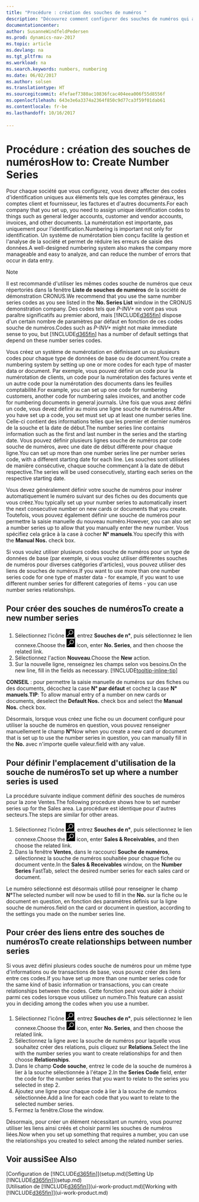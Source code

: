```yaml
---
title: "Procédure : création des souches de numéros "
description: "Découvrez comment configurer des souches de numéros qui affectent les codes d'identification uniques aux comptes et aux documents dans Dynamics NAV."
documentationcenter: 
author: SusanneWindfeldPedersen
ms.prod: dynamics-nav-2017
ms.topic: article
ms.devlang: na
ms.tgt_pltfrm: na
ms.workload: na
ms.search.keywords: numbers, numbering
ms.date: 06/02/2017
ms.author: solsen
ms.translationtype: HT
ms.sourcegitcommit: 4fefaef7380ac10836fcac404eea006f55d8556f
ms.openlocfilehash: 643e3e6a3374a2364f850c9d77ca3f59f01dab61
ms.contentlocale: fr-be
ms.lasthandoff: 10/16/2017

---
```

# <a name="how-to-create-number-series"></a><span data-ttu-id="c4a95-103">Procédure : création des souches de numéros</span><span class="sxs-lookup"><span data-stu-id="c4a95-103">How to: Create Number Series</span></span>
<span data-ttu-id="c4a95-104">Pour chaque société que vous configurez, vous devez affecter des codes d'identification uniques aux éléments tels que les comptes généraux, les comptes client et fournisseur, les factures et d'autres documents.</span><span class="sxs-lookup"><span data-stu-id="c4a95-104">For each company that you set up, you need to assign unique identification codes to things such as general ledger accounts, customer and vendor accounts, invoices, and other documents.</span></span> <span data-ttu-id="c4a95-105">La numérotation est importante, pas uniquement pour l'identification.</span><span class="sxs-lookup"><span data-stu-id="c4a95-105">Numbering is important not only for identification.</span></span> <span data-ttu-id="c4a95-106">Un système de numérotation bien conçu facilite la gestion et l'analyse de la société et permet de réduire les erreurs de saisie des données.</span><span class="sxs-lookup"><span data-stu-id="c4a95-106">A well-designed numbering system also makes the company more manageable and easy to analyze, and can reduce the number of errors that occur in data entry.</span></span>

> [!NOTE]  
>   <span data-ttu-id="c4a95-107">Il est recommandé d'utiliser les mêmes codes souche de numéros que ceux répertoriés dans la fenêtre **Liste de souches de numéros** de la société de démonstration CRONUS.</span><span class="sxs-lookup"><span data-stu-id="c4a95-107">We recommend that you use the same number series codes as you see listed in the **No. Series List** window in the CRONUS demonstration company.</span></span> <span data-ttu-id="c4a95-108">Des codes tels que *P-INV+* ne vont pas vous paraître significatifs au premier abord, mais [!INCLUDE[d365fin](includes/d365fin_md.md)] dispose d'un certain nombre de paramètres par défaut en fonction de ces codes souche de numéros.</span><span class="sxs-lookup"><span data-stu-id="c4a95-108">Codes such as *P-INV+* might not make immediate sense to you, but [!INCLUDE[d365fin](includes/d365fin_md.md)] has a number of default settings that depend on these number series codes.</span></span>

<span data-ttu-id="c4a95-109">Vous créez un système de numérotation en définissant un ou plusieurs codes pour chaque type de données de base ou de document.</span><span class="sxs-lookup"><span data-stu-id="c4a95-109">You create a numbering system by setting up one or more codes for each type of master data or document.</span></span> <span data-ttu-id="c4a95-110">Par exemple, vous pouvez définir un code pour la numérotation de clients, un code pour la numérotation des factures vente et un autre code pour la numérotation des documents dans les feuilles comptabilité.</span><span class="sxs-lookup"><span data-stu-id="c4a95-110">For example, you can set up one code for numbering customers, another code for numbering sales invoices, and another code for numbering documents in general journals.</span></span> <span data-ttu-id="c4a95-111">Une fois que vous avez défini un code, vous devez définir au moins une ligne souche de numéros.</span><span class="sxs-lookup"><span data-stu-id="c4a95-111">After you have set up a code, you set must set up at least one number series line.</span></span> <span data-ttu-id="c4a95-112">Celle-ci contient des informations telles que les premier et dernier numéros de la souche et la date de début.</span><span class="sxs-lookup"><span data-stu-id="c4a95-112">The number series line contains information such as the first and last number in the series and the starting date.</span></span> <span data-ttu-id="c4a95-113">Vous pouvez définir plusieurs lignes souche de numéros par code souche de numéros, avec une date de début différente pour chaque ligne.</span><span class="sxs-lookup"><span data-stu-id="c4a95-113">You can set up more than one number series line per number series code, with a different starting date for each line.</span></span> <span data-ttu-id="c4a95-114">Les souches sont utilisées de manière consécutive, chaque souche commençant à la date de début respective.</span><span class="sxs-lookup"><span data-stu-id="c4a95-114">The series will be used consecutively, starting each series on the respective starting date.</span></span>

<span data-ttu-id="c4a95-115">Vous devez généralement définir votre souche de numéros pour insérer automatiquement le numéro suivant sur des fiches ou des documents que vous créez.</span><span class="sxs-lookup"><span data-stu-id="c4a95-115">You typically set up your number series to automatically insert the next consecutive number on new cards or documents that you create.</span></span> <span data-ttu-id="c4a95-116">Toutefois, vous pouvez également définir une souche de numéros pour permettre la saisie manuelle du nouveau numéro.</span><span class="sxs-lookup"><span data-stu-id="c4a95-116">However, you can also set a number series up to allow that you manually enter the new number.</span></span> <span data-ttu-id="c4a95-117">Vous spécifiez cela grâce à la case à cocher **N° manuels**.</span><span class="sxs-lookup"><span data-stu-id="c4a95-117">You specify this with the **Manual Nos.** check box.</span></span>

<span data-ttu-id="c4a95-118">Si vous voulez utiliser plusieurs codes souche de numéros pour un type de données de base (par exemple, si vous voulez utiliser différentes souches de numéros pour diverses catégories d'articles), vous pouvez utiliser des liens de souches de numéros.</span><span class="sxs-lookup"><span data-stu-id="c4a95-118">If you want to use more than one number series code for one type of master data - for example, if you want to use different number series for different categories of items - you can use number series relationships.</span></span>

## <a name="to-create-a-new-number-series"></a><span data-ttu-id="c4a95-119">Pour créer des souches de numéros</span><span class="sxs-lookup"><span data-stu-id="c4a95-119">To create a new number series</span></span>
1. <span data-ttu-id="c4a95-120">Sélectionnez l'icône ![Page ou état pour la recherche](media/ui-search/search_small.png "icône"), entrez **Souches de n°**, puis sélectionnez le lien connexe.</span><span class="sxs-lookup"><span data-stu-id="c4a95-120">Choose the ![Search for Page or Report](media/ui-search/search_small.png "Search for Page or Report icon") icon, enter **No. Series**, and then choose the related link.</span></span>
2. <span data-ttu-id="c4a95-121">Sélectionnez l'action **Nouveau**.</span><span class="sxs-lookup"><span data-stu-id="c4a95-121">Choose the **New** action.</span></span>
3. <span data-ttu-id="c4a95-122">Sur la nouvelle ligne, renseignez les champs selon vos besoins.</span><span class="sxs-lookup"><span data-stu-id="c4a95-122">On the new line, fill in the fields as necessary.</span></span> [!INCLUDE[tooltip-inline-tip](includes/tooltip-inline-tip_md.md)]

<span data-ttu-id="c4a95-123">**CONSEIL** : pour permettre la saisie manuelle de numéros sur des fiches ou des documents, décochez la case **N° par défaut** et cochez la case **N° manuels**.</span><span class="sxs-lookup"><span data-stu-id="c4a95-123">**TIP**: To allow manual entry of a number on new cards or documents, deselect the **Default Nos.** check box and select the **Manual Nos.** check box.</span></span>

<span data-ttu-id="c4a95-124">Désormais, lorsque vous créez une fiche ou un document configuré pour utiliser la souche de numéros en question, vous pouvez renseigner manuellement le champ **N°**</span><span class="sxs-lookup"><span data-stu-id="c4a95-124">Now when you create a new card or document that is set up to use the number series in question, you can manually fill in the **No.**</span></span> <span data-ttu-id="c4a95-125">avec n'importe quelle valeur.</span><span class="sxs-lookup"><span data-stu-id="c4a95-125">field with any value.</span></span>  

## <a name="to-set-up-where-a-number-series-is-used"></a><span data-ttu-id="c4a95-126">Pour définir l'emplacement d'utilisation de la souche de numéros</span><span class="sxs-lookup"><span data-stu-id="c4a95-126">To set up where a number series is used</span></span>
<span data-ttu-id="c4a95-127">La procédure suivante indique comment définir des souches de numéros pour la zone Ventes.</span><span class="sxs-lookup"><span data-stu-id="c4a95-127">The following procedure shows how to set number series up for the Sales area.</span></span> <span data-ttu-id="c4a95-128">La procédure est identique pour d'autres secteurs.</span><span class="sxs-lookup"><span data-stu-id="c4a95-128">The steps are similar for other areas.</span></span>
1. <span data-ttu-id="c4a95-129">Sélectionnez l'icône ![Page ou état pour la recherche](media/ui-search/search_small.png "icône"), entrez **Souches de n°**, puis sélectionnez le lien connexe.</span><span class="sxs-lookup"><span data-stu-id="c4a95-129">Choose the ![Search for Page or Report](media/ui-search/search_small.png "Search for Page or Report icon") icon, enter **Sales & Receivables**, and then choose the related link.</span></span>
2. <span data-ttu-id="c4a95-130">Dans la fenêtre **Ventes**, dans le raccourci **Souche de numéros**, sélectionnez la souche de numéros souhaitée pour chaque fiche ou document vente.</span><span class="sxs-lookup"><span data-stu-id="c4a95-130">In the **Sales & Receivables** window, on the **Number Series** FastTab, select the desired number series for each sales card or document.</span></span>

<span data-ttu-id="c4a95-131">Le numéro sélectionné est désormais utilisé pour renseigner le champ **N°**</span><span class="sxs-lookup"><span data-stu-id="c4a95-131">The selected number will now be used to fill in the **No.**</span></span> <span data-ttu-id="c4a95-132">sur la fiche ou le document en question, en fonction des paramètres définis sur la ligne souche de numéros.</span><span class="sxs-lookup"><span data-stu-id="c4a95-132">field on the card or document in question, according to the settings you made on the number series line.</span></span>

## <a name="to-create-relationships-between-number-series"></a><span data-ttu-id="c4a95-133">Pour créer des liens entre des souches de numéros</span><span class="sxs-lookup"><span data-stu-id="c4a95-133">To create relationships between number series</span></span>
<span data-ttu-id="c4a95-134">Si vous avez défini plusieurs codes souche de numéros pour un même type d'informations ou de transactions de base, vous pouvez créer des liens entre ces codes.</span><span class="sxs-lookup"><span data-stu-id="c4a95-134">If you have set up more than one number series code for the same kind of basic information or transactions, you can create relationships between the codes.</span></span> <span data-ttu-id="c4a95-135">Cette fonction peut vous aider à choisir parmi ces codes lorsque vous utilisez un numéro.</span><span class="sxs-lookup"><span data-stu-id="c4a95-135">This feature can assist you in deciding among the codes when you use a number.</span></span>

1. <span data-ttu-id="c4a95-136">Sélectionnez l'icône ![Page ou état pour la recherche](media/ui-search/search_small.png "icône"), entrez **Souches de n°**, puis sélectionnez le lien connexe.</span><span class="sxs-lookup"><span data-stu-id="c4a95-136">Choose the ![Search for Page or Report](media/ui-search/search_small.png "Search for Page or Report icon") icon, enter **No. Series**, and then choose the related link.</span></span>
2. <span data-ttu-id="c4a95-137">Sélectionnez la ligne avec la souche de numéros pour laquelle vous souhaitez créer des relations, puis cliquez sur **Relations**.</span><span class="sxs-lookup"><span data-stu-id="c4a95-137">Select the line with the number series you want to create relationships for and then choose **Relationships**.</span></span>
3. <span data-ttu-id="c4a95-138">Dans le champ **Code souche**, entrez le code de la souche de numéros à lier à la souche sélectionnée à l'étape 2.</span><span class="sxs-lookup"><span data-stu-id="c4a95-138">In the **Series Code** field, enter the code for the number series that you want to relate to the series you selected in step 2.</span></span>
4. <span data-ttu-id="c4a95-139">Ajoutez une ligne pour chaque code à lier à la souche de numéros sélectionnée.</span><span class="sxs-lookup"><span data-stu-id="c4a95-139">Add a line for each code that you want to relate to the selected number series.</span></span>
5. <span data-ttu-id="c4a95-140">Fermez la fenêtre.</span><span class="sxs-lookup"><span data-stu-id="c4a95-140">Close the window.</span></span>

<span data-ttu-id="c4a95-141">Désormais, pour créer un élément nécessitant un numéro, vous pourrez utiliser les liens ainsi créés et choisir parmi les souches de numéros liées.</span><span class="sxs-lookup"><span data-stu-id="c4a95-141">Now when you set up something that requires a number, you can use the relationships you created to select among the related number series.</span></span>

## <a name="see-also"></a><span data-ttu-id="c4a95-142">Voir aussi</span><span class="sxs-lookup"><span data-stu-id="c4a95-142">See Also</span></span>
<span data-ttu-id="c4a95-143">[Configuration de [!INCLUDE[d365fin](includes/d365fin_md.md)]](setup.md)</span><span class="sxs-lookup"><span data-stu-id="c4a95-143">[Setting Up [!INCLUDE[d365fin](includes/d365fin_md.md)]](setup.md)</span></span>  
<span data-ttu-id="c4a95-144">[Utilisation de [!INCLUDE[d365fin](includes/d365fin_md.md)]](ui-work-product.md)</span><span class="sxs-lookup"><span data-stu-id="c4a95-144">[Working with [!INCLUDE[d365fin](includes/d365fin_md.md)]](ui-work-product.md)</span></span>  

